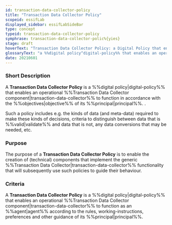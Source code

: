```yaml
---
id: transaction-data-collector-policy
title: "Transaction Data Collector Policy"
scopeid: essifLab
displayed_sidebar: essifLabSideBar
type: concept
typeid: transaction-data-collector-policy
symphrase: transaction-data-collector-polic%{yies}
stage: draft
hoverText: "Transaction Data Collector Policy: a Digital Policy that enables an operational Transaction Data Collector component to function in accordance with the Objectives of its Principal."
glossaryText: "a %%digital policy^digital-policy%% that enables an operational %%transaction data collector^transaction-data-collector%% component to function in accordance with the %%objectives^objective%% of its %%principal^principal%%."
date: 20210601
---
```


### Short Description
A **Transaction Data Collector Policy** is a %%digital policy|digital-policy%% that enables an operational %%Transaction Data Collector component|transaction-data-collector%% to function in accordance with the %%objectives|objective%% of its %%principal|principal%%. .

Such a policy includes e.g. the kinds of data (and meta-data) required to make these kinds of decisions, criteria to distinguish between data that is %%valid|validate%% and data that is not, any data conversions that may be needed, etc.

### Purpose
The purpose of a **Transaction Data Collector Policy** is to enable the creation of (technical) components that implement the generic %%Transaction Data Collector|transaction-data-collector%% functionality that will subsequently use such policies to guide their behaviour.

### Criteria
A **Transaction Data Collector Policy** is a %%digital policy|digital-policy%% that enables an operational %%Transaction Data Collector component|transaction-data-collector%% to function as an %%agent|agent%% according to the rules, working-instructions, preferences and other guidance of its %%principal|principal%%.
